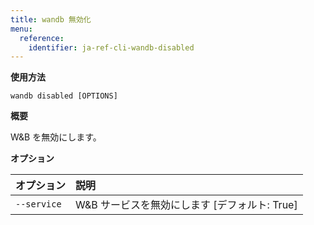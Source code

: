```yaml
---
title: wandb 無効化
menu:
  reference:
    identifier: ja-ref-cli-wandb-disabled
---
```


**使用方法**

`wandb disabled [OPTIONS]`

**概要**

W&B を無効にします。


**オプション**

| **オプション** | **説明** |
| :--- | :--- |
| `--service` | W&B サービスを無効にします  [デフォルト: True] |